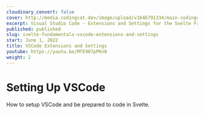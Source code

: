 ```yaml
---
cloudinary_convert: false
cover: http://media.codingcat.dev/image/upload/v1646791334/main-codingcatdev-photo/Intro_to_Svelte.png
excerpt: Visual Studio Code - Extensions and Settings for the Svelte Framework.
published: published
slug: svelte-fundamentals-vscode-extensions-and-settings
start: June 1, 2022
title: VSCode Extensions and Settings
youtube: https://youtu.be/MfE907pPKn8
weight: 2
---
```


# Setting Up VSCode

How to setup VSCode and be prepared to code in Svelte.